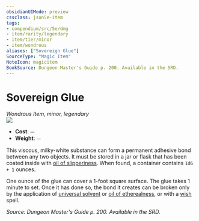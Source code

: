 ```yaml
---
obsidianUIMode: preview
cssclass: json5e-item
tags:
- compendium/src/5e/dmg
- item/rarity/legendary
- item/tier/minor
- item/wondrous
aliases: ["Sovereign Glue"]
SourceType: "Magic Item"
NoteIcon: magicitem
BookSource: Dungeon Master's Guide p. 200. Available in the SRD.
---
```

# Sovereign Glue
*Wondrous Item, minor, legendary*  
![](/2-Mechanics/CLI/items/img/sovereign-glue.webp#right)  

- **Cost**: ⏤
- **Weight**: ⏤

This viscous, milky-white substance can form a permanent adhesive bond between any two objects. It must be stored in a jar or flask that has been coated inside with [oil of slipperiness](/2-Mechanics/CLI/items/oil-of-slipperiness.md). When found, a container contains `1d6 + 1` ounces.

One ounce of the glue can cover a 1-foot square surface. The glue takes 1 minute to set. Once it has done so, the bond it creates can be broken only by the application of [universal solvent](/2-Mechanics/CLI/items/universal-solvent.md) or [oil of etherealness](/2-Mechanics/CLI/items/oil-of-etherealness.md), or with a [wish](/2-Mechanics/CLI/spells/wish.md) spell.

*Source: Dungeon Master's Guide p. 200. Available in the SRD.*